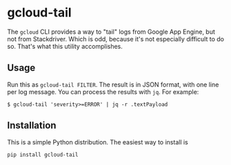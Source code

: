 # gcloud-tail

The `gcloud` CLI provides a way to "tail" logs from Google App Engine, but not from Stackdriver.  Which is
odd, because it's not especially difficult to do so.  That's what this utility accomplishes.

## Usage

Run this as `gcloud-tail FILTER`.  The result is in JSON format, with one line per log message.
You can process the results with `jq`.  For example:

```shell
$ gcloud-tail 'severity>=ERROR' | jq -r .textPayload
```

## Installation

This is a simple Python distribution.  The easiest way to install is

```shell
pip install gcloud-tail
```
